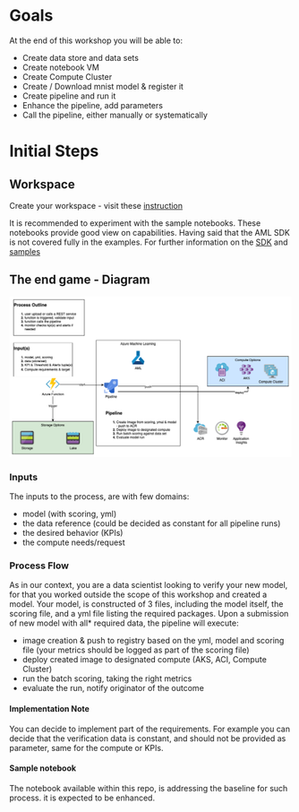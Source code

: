 # Goals
At the end of this workshop you will be able to:
- Create data store and data sets
- Create notebook VM
- Create Compute Cluster
- Create / Download mnist model & register it
- Create pipeline and run it
- Enhance the pipeline, add parameters
- Call the pipeline, either manually or systematically 

# Initial Steps
## Workspace
Create your workspace - visit these [instruction](https://docs.microsoft.com/en-us/azure/machine-learning/concept-azure-machine-learning-architecture)

It is recommended to experiment with the sample notebooks. These notebooks provide good view on capabilities. Having said that the AML SDK is not covered fully in the examples. For further information on the [SDK](https://docs.microsoft.com/en-us/python/api/overview/azure/ml/?view=azure-ml-py) and [samples](https://github.com/Azure/MachineLearningNotebooks)

## The end game - Diagram
![workshop diagram](pics/MlOps-Workshop.png)

### Inputs
The inputs to the process, are with few domains:
- model (with scoring, yml)
- the data reference (could be decided as constant for all pipeline runs)
- the desired behavior (KPIs)
- the compute needs/request
### Process Flow
As in our context, you are a data scientist looking to verify your new model, for that you worked outside the scope of this workshop and created a model.
Your model, is constructed of 3 files, including the model itself, the scoring file, and a yml file listing the required packages. 
Upon a submission of new model with all* required data, the pipeline will execute:
- image creation & push to registry based on the yml, model and scoring file (your metrics should be logged as part of the scoring file)
- deploy created image to designated compute (AKS, ACI, Compute Cluster)
- run the batch scoring, taking the right metrics
- evaluate the run, notify originator of the outcome


#### Implementation Note
You can decide to implement part of the requirements. 
For example you can decide that the verification data is constant, and should not be provided as parameter, same for the compute or KPIs.

#### Sample notebook
The notebook available within this repo, is addressing the baseline for such process. it is expected to be enhanced. 